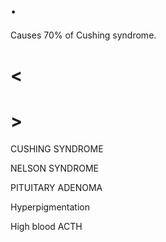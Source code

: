 # .

Causes 70% of Cushing syndrome.

# <

# >

CUSHING SYNDROME

NELSON SYNDROME

PITUITARY ADENOMA

Hyperpigmentation

High blood ACTH
